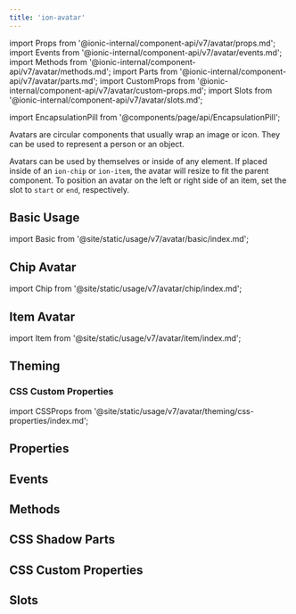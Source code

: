 ```yaml
---
title: 'ion-avatar'
---
```


import Props from '@ionic-internal/component-api/v7/avatar/props.md';
import Events from '@ionic-internal/component-api/v7/avatar/events.md';
import Methods from '@ionic-internal/component-api/v7/avatar/methods.md';
import Parts from '@ionic-internal/component-api/v7/avatar/parts.md';
import CustomProps from '@ionic-internal/component-api/v7/avatar/custom-props.md';
import Slots from '@ionic-internal/component-api/v7/avatar/slots.md';

<head>
  <title>ion-avatar: Circular Application Avatar Icon Component</title>
  <meta
    name="description"
    content="Ion-avatars are circular application components that wrap an image or icon. They can represent a person or an object, by themselves or inside of any element."
  />
</head>

import EncapsulationPill from '@components/page/api/EncapsulationPill';

<EncapsulationPill type="shadow" />

Avatars are circular components that usually wrap an image or icon. They can be used to represent a person or an object.

Avatars can be used by themselves or inside of any element. If placed inside of an `ion-chip` or `ion-item`, the avatar will resize to fit the parent component. To position an avatar on the left or right side of an item, set the slot to `start` or `end`, respectively.

## Basic Usage

import Basic from '@site/static/usage/v7/avatar/basic/index.md';

<Basic />

## Chip Avatar

import Chip from '@site/static/usage/v7/avatar/chip/index.md';

<Chip />

## Item Avatar

import Item from '@site/static/usage/v7/avatar/item/index.md';

<Item />

## Theming

### CSS Custom Properties

import CSSProps from '@site/static/usage/v7/avatar/theming/css-properties/index.md';

<CSSProps />

## Properties

<Props />

## Events

<Events />

## Methods

<Methods />

## CSS Shadow Parts

<Parts />

## CSS Custom Properties

<CustomProps />

## Slots

<Slots />
